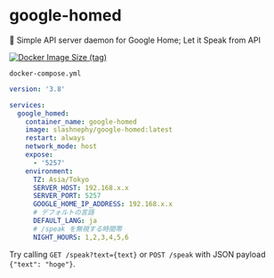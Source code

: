 # google-homed
📢 Simple API server daemon for Google Home; Let it Speak from API

[![Docker Image Size (tag)](https://img.shields.io/docker/image-size/slashnephy/google-homed/latest)](https://hub.docker.com/r/slashnephy/google-homed)

`docker-compose.yml`

```yaml
version: '3.8'

services:
  google_homed:
    container_name: google-homed
    image: slashnephy/google-homed:latest
    restart: always
    network_mode: host
    expose:
      - '5257'
    environment:
      TZ: Asia/Tokyo
      SERVER_HOST: 192.168.x.x
      SERVER_PORT: 5257
      GOOGLE_HOME_IP_ADDRESS: 192.168.x.x
      # デフォルトの言語
      DEFAULT_LANG: ja
      # /speak を無視する時間帯
      NIGHT_HOURS: 1,2,3,4,5,6
```

Try calling `GET /speak?text={text}` or `POST /speak` with JSON payload `{"text": "hoge"}`.
